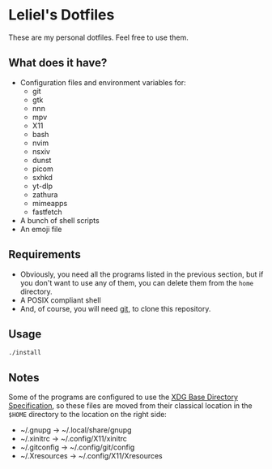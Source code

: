 # Leliel's Dotfiles
These are my personal dotfiles. Feel free to use them.

## What does it have?
- Configuration files and environment variables for:
    - git
    - gtk
    - nnn
    - mpv
    - X11
    - bash
    - nvim
    - nsxiv
    - dunst
    - picom
    - sxhkd
    - yt-dlp
    - zathura
    - mimeapps
    - fastfetch
- A bunch of shell scripts
- An emoji file

## Requirements
- Obviously, you need all the programs listed in the previous section, but if you don't want to use any of them, you can delete them from the `home` directory.
- A POSIX compliant shell
- And, of course, you will need [git](https://git-scm.com), to clone this repository.

## Usage
```
./install
```

## Notes
Some of the programs are configured to use the [XDG Base Directory Specification](https://specifications.freedesktop.org/basedir-spec/latest), so these files are moved from their classical location in the `$HOME` directory to the location on the right side:
- ~/.gnupg -> ~/.local/share/gnupg
- ~/.xinitrc -> ~/.config/X11/xinitrc
- ~/.gitconfig -> ~/.config/git/config
- ~/.Xresources -> ~/.config/X11/Xresources
